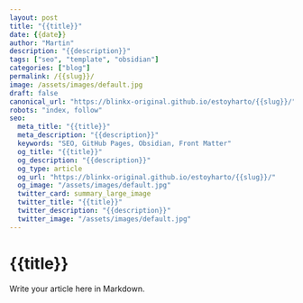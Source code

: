 ```yaml
---
layout: post
title: "{{title}}"
date: {{date}}
author: "Martin"
description: "{{description}}"
tags: ["seo", "template", "obsidian"]
categories: ["blog"]
permalink: /{{slug}}/
image: /assets/images/default.jpg
draft: false
canonical_url: "https://blinkx-original.github.io/estoyharto/{{slug}}/"
robots: "index, follow"
seo:
  meta_title: "{{title}}"
  meta_description: "{{description}}"
  keywords: "SEO, GitHub Pages, Obsidian, Front Matter"
  og_title: "{{title}}"
  og_description: "{{description}}"
  og_type: article
  og_url: "https://blinkx-original.github.io/estoyharto/{{slug}}/"
  og_image: "/assets/images/default.jpg"
  twitter_card: summary_large_image
  twitter_title: "{{title}}"
  twitter_description: "{{description}}"
  twitter_image: "/assets/images/default.jpg"
---
```


# {{title}}

Write your article here in Markdown.

